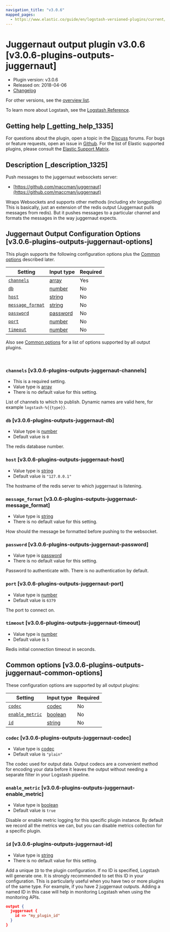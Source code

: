 ```yaml
---
navigation_title: "v3.0.6"
mapped_pages:
  - https://www.elastic.co/guide/en/logstash-versioned-plugins/current/v3.0.6-plugins-outputs-juggernaut.html
---
```


# Juggernaut output plugin v3.0.6 [v3.0.6-plugins-outputs-juggernaut]


* Plugin version: v3.0.6
* Released on: 2018-04-06
* [Changelog](https://github.com/logstash-plugins/logstash-output-juggernaut/blob/v3.0.6/CHANGELOG.md)

For other versions, see the [overview list](output-juggernaut-index.md).

To learn more about Logstash, see the [Logstash Reference](logstash://reference/index.md).

## Getting help [_getting_help_1335]

For questions about the plugin, open a topic in the [Discuss](http://discuss.elastic.co) forums. For bugs or feature requests, open an issue in [Github](https://github.com/logstash-plugins/logstash-output-juggernaut). For the list of Elastic supported plugins, please consult the [Elastic Support Matrix](https://www.elastic.co/support/matrix#matrix_logstash_plugins).


## Description [_description_1325]

Push messages to the juggernaut websockets server:

* [https://github.com/maccman/juggernaut](https://github.com/maccman/juggernaut)

Wraps Websockets and supports other methods (including xhr longpolling) This is basically, just an extension of the redis output (Juggernaut pulls messages from redis).  But it pushes messages to a particular channel and formats the messages in the way juggernaut expects.


## Juggernaut Output Configuration Options [v3.0.6-plugins-outputs-juggernaut-options]

This plugin supports the following configuration options plus the [Common options](v3-0-6-plugins-outputs-juggernaut.md#v3.0.6-plugins-outputs-juggernaut-common-options) described later.

| Setting | Input type | Required |
| --- | --- | --- |
| [`channels`](v3-0-6-plugins-outputs-juggernaut.md#v3.0.6-plugins-outputs-juggernaut-channels) | [array](logstash://reference/configuration-file-structure.md#array) | Yes |
| [`db`](v3-0-6-plugins-outputs-juggernaut.md#v3.0.6-plugins-outputs-juggernaut-db) | [number](logstash://reference/configuration-file-structure.md#number) | No |
| [`host`](v3-0-6-plugins-outputs-juggernaut.md#v3.0.6-plugins-outputs-juggernaut-host) | [string](logstash://reference/configuration-file-structure.md#string) | No |
| [`message_format`](v3-0-6-plugins-outputs-juggernaut.md#v3.0.6-plugins-outputs-juggernaut-message_format) | [string](logstash://reference/configuration-file-structure.md#string) | No |
| [`password`](v3-0-6-plugins-outputs-juggernaut.md#v3.0.6-plugins-outputs-juggernaut-password) | [password](logstash://reference/configuration-file-structure.md#password) | No |
| [`port`](v3-0-6-plugins-outputs-juggernaut.md#v3.0.6-plugins-outputs-juggernaut-port) | [number](logstash://reference/configuration-file-structure.md#number) | No |
| [`timeout`](v3-0-6-plugins-outputs-juggernaut.md#v3.0.6-plugins-outputs-juggernaut-timeout) | [number](logstash://reference/configuration-file-structure.md#number) | No |

Also see [Common options](v3-0-6-plugins-outputs-juggernaut.md#v3.0.6-plugins-outputs-juggernaut-common-options) for a list of options supported by all output plugins.

 

### `channels` [v3.0.6-plugins-outputs-juggernaut-channels]

* This is a required setting.
* Value type is [array](logstash://reference/configuration-file-structure.md#array)
* There is no default value for this setting.

List of channels to which to publish. Dynamic names are valid here, for example `logstash-%{{type}}`.


### `db` [v3.0.6-plugins-outputs-juggernaut-db]

* Value type is [number](logstash://reference/configuration-file-structure.md#number)
* Default value is `0`

The redis database number.


### `host` [v3.0.6-plugins-outputs-juggernaut-host]

* Value type is [string](logstash://reference/configuration-file-structure.md#string)
* Default value is `"127.0.0.1"`

The hostname of the redis server to which juggernaut is listening.


### `message_format` [v3.0.6-plugins-outputs-juggernaut-message_format]

* Value type is [string](logstash://reference/configuration-file-structure.md#string)
* There is no default value for this setting.

How should the message be formatted before pushing to the websocket.


### `password` [v3.0.6-plugins-outputs-juggernaut-password]

* Value type is [password](logstash://reference/configuration-file-structure.md#password)
* There is no default value for this setting.

Password to authenticate with.  There is no authentication by default.


### `port` [v3.0.6-plugins-outputs-juggernaut-port]

* Value type is [number](logstash://reference/configuration-file-structure.md#number)
* Default value is `6379`

The port to connect on.


### `timeout` [v3.0.6-plugins-outputs-juggernaut-timeout]

* Value type is [number](logstash://reference/configuration-file-structure.md#number)
* Default value is `5`

Redis initial connection timeout in seconds.



## Common options [v3.0.6-plugins-outputs-juggernaut-common-options]

These configuration options are supported by all output plugins:

| Setting | Input type | Required |
| --- | --- | --- |
| [`codec`](v3-0-6-plugins-outputs-juggernaut.md#v3.0.6-plugins-outputs-juggernaut-codec) | [codec](logstash://reference/configuration-file-structure.md#codec) | No |
| [`enable_metric`](v3-0-6-plugins-outputs-juggernaut.md#v3.0.6-plugins-outputs-juggernaut-enable_metric) | [boolean](logstash://reference/configuration-file-structure.md#boolean) | No |
| [`id`](v3-0-6-plugins-outputs-juggernaut.md#v3.0.6-plugins-outputs-juggernaut-id) | [string](logstash://reference/configuration-file-structure.md#string) | No |

### `codec` [v3.0.6-plugins-outputs-juggernaut-codec]

* Value type is [codec](logstash://reference/configuration-file-structure.md#codec)
* Default value is `"plain"`

The codec used for output data. Output codecs are a convenient method for encoding your data before it leaves the output without needing a separate filter in your Logstash pipeline.


### `enable_metric` [v3.0.6-plugins-outputs-juggernaut-enable_metric]

* Value type is [boolean](logstash://reference/configuration-file-structure.md#boolean)
* Default value is `true`

Disable or enable metric logging for this specific plugin instance. By default we record all the metrics we can, but you can disable metrics collection for a specific plugin.


### `id` [v3.0.6-plugins-outputs-juggernaut-id]

* Value type is [string](logstash://reference/configuration-file-structure.md#string)
* There is no default value for this setting.

Add a unique `ID` to the plugin configuration. If no ID is specified, Logstash will generate one. It is strongly recommended to set this ID in your configuration. This is particularly useful when you have two or more plugins of the same type. For example, if you have 2 juggernaut outputs. Adding a named ID in this case will help in monitoring Logstash when using the monitoring APIs.

```json
output {
  juggernaut {
    id => "my_plugin_id"
  }
}
```



